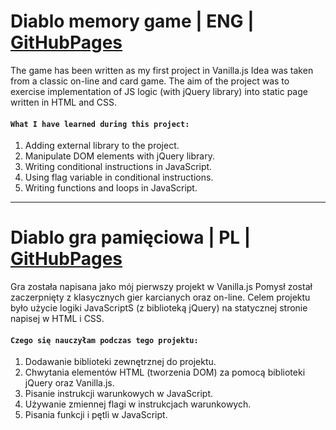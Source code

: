 # Diablo memory game | ENG | [GitHubPages](https://saraems.github.io/DIablo_memory_game/)

The game has been written as my first project in Vanilla.js
Idea was taken from a classic on-line and card game. The aim of the project was to exercise implementation of JS logic (with jQuery library) into static page written in HTML and CSS.


#### `What I have learned during this project:` 

1. Adding external library to the project.
2. Manipulate DOM elements with jQuery library.
3. Writing conditional instructions in JavaScript. 
3. Using flag variable in conditional instructions. 
4. Writing functions and loops in JavaScript. 

____________________________________

# Diablo gra pamięciowa | PL | [GitHubPages](https://saraems.github.io/DIablo_memory_game/)

Gra została napisana jako mój pierwszy projekt w Vanilla.js
Pomysł został zaczerpnięty z klasycznych gier karcianych oraz on-line. Celem projektu było użycie logiki JavaScriptS (z biblioteką jQuery) na statycznej stronie napisej w HTML i CSS.

#### `Czego się nauczyłam podczas tego projektu:`

1. Dodawanie biblioteki zewnętrznej do projektu.
2. Chwytania elementów HTML (tworzenia DOM) za pomocą biblioteki jQuery oraz Vanilla.js.
3. Pisanie instrukcji warunkowych w JavaScript.
3. Używanie zmiennej flagi w instrukcjach warunkowych.
4. Pisania funkcji i pętli w JavaScript.



